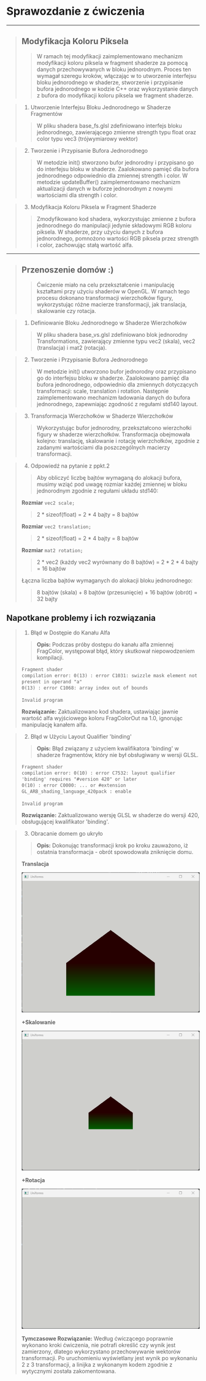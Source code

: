 # Sprawozdanie z ćwiczenia

---
>## Modyfikacja Koloru Piksela
>> W ramach tej modyfikacji zaimplementowano mechanizm modyfikacji koloru piksela w fragment shaderze za pomocą danych przechowywanych w bloku jednorodnym.
> Proces ten wymagał szeregu kroków, włączając w to utworzenie interfejsu bloku jednorodnego w shaderze,
> stworzenie i przypisanie bufora jednorodnego w kodzie C++ oraz wykorzystanie danych z bufora do modyfikacji koloru piksela we fragment shaderze.

>1. Utworzenie Interfejsu Bloku Jednorodnego w Shaderze Fragmentów
>> W pliku shadera base_fs.glsl zdefiniowano interfejs bloku jednorodnego, zawierającego zmienne strength typu float oraz color typu vec3 (trójwymiarowy wektor)

>2. Tworzenie i Przypisanie Bufora Jednorodnego
>> W metodzie init() stworzono bufor jednorodny i przypisano go do interfejsu bloku w shaderze.
Zaalokowano pamięć dla bufora jednorodnego odpowiednio dla zmiennej strength i color.
W metodzie updateBuffer() zaimplementowano mechanizm aktualizacji danych w buforze jednorodnym z nowymi wartościami dla strength i color.

>3. Modyfikacja Koloru Piksela w Fragment Shaderze
>> Zmodyfikowano kod shadera, wykorzystując zmienne z bufora jednorodnego do manipulacji jedynie składowymi RGB koloru piksela.
W shaderze, przy użyciu danych z bufora jednorodnego, pomnożono wartości RGB piksela przez strength i color, zachowując stałą wartość alfa.

---

>## Przenoszenie domów :)
>> Ćwiczenie miało na celu przekształcenie i manipulację kształtami przy użyciu shaderów w OpenGL.
> W ramach tego procesu dokonano transformacji wierzchołków figury, wykorzystując różne macierze transformacji, jak translacja, skalowanie czy rotacja.

>1. Definiowanie Bloku Jednorodnego w Shaderze Wierzchołków
>> W pliku shadera base_vs.glsl zdefiniowano blok jednorodny Transformations, zawierający zmienne typu vec2 (skala), vec2 (translacja) i mat2 (rotacja).

>2. Tworzenie i Przypisanie Bufora Jednorodnego
>> W metodzie init() utworzono bufor jednorodny oraz przypisano go do interfejsu bloku w shaderze.
> Zaalokowano pamięć dla bufora jednorodnego, odpowiednio dla zmiennych dotyczących transformacji: scale, translation i rotation.
> Następnie zaimplementowano mechanizm ładowania danych do bufora jednorodnego, zapewniając zgodność z regułami std140 layout.

>3. Transformacja Wierzchołków w Shaderze Wierzchołków
>> Wykorzystując bufor jednorodny, przekształcono wierzchołki figury w shaderze wierzchołków.
> Transformacja obejmowała kolejno: translację, skalowanie i rotację wierzchołków, zgodnie z zadanymi wartościami dla poszczególnych macierzy transformacji.

>4. Odpowiedź na pytanie z ppkt.2
>>Aby obliczyć liczbę bajtów wymaganą do alokacji bufora, musimy wziąć pod uwagę rozmiar każdej zmiennej w bloku jednorodnym zgodnie z regułami układu std140:
>
>**Rozmiar** ``vec2 scale;``
>
>>2 * sizeof(float) = 2 * 4 bajty = 8 bajtów
>
>**Rozmiar** ``vec2 translation;``
>
>>2 * sizeof(float) = 2 * 4 bajty = 8 bajtów
>
>**Rozmiar** ``mat2 rotation;``
>
>>2 * vec2 (każdy vec2 wyrównany do 8 bajtów) = 2 * 2 * 4 bajty = 16 bajtów
>
>Łączna liczba bajtów wymaganych do alokacji bloku jednorodnego:
>>8 bajtów (skala) + 8 bajtów (przesunięcie) + 16 bajtów (obrót) = 32 bajty


## Napotkane problemy i ich rozwiązania

>1. Błąd w Dostępie do Kanału Alfa
>> **Opis:** Podczas próby dostępu do kanału alfa zmiennej FragColor, występował błąd, który skutkował niepowodzeniem kompilacji.
>````
>Fragment shader
> compilation error: 0(13) : error C1031: swizzle mask element not present in operand "a"
>0(13) : error C1068: array index out of bounds
>
>Invalid program
>````
> **Rozwiązanie:** Zaktualizowano kod shadera, ustawiając jawnie wartość alfa wyjściowego koloru FragColorOut na 1.0, ignorując manipulację kanałem alfa.

>2. Błąd w Użyciu Layout Qualifier 'binding'
>> **Opis:** Błąd związany z użyciem kwalifikatora 'binding' w shaderze fragmentów, który nie był obsługiwany w wersji GLSL.
>````
>Fragment shader
> compilation error: 0(10) : error C7532: layout qualifier 'binding' requires "#version 420" or later
>0(10) : error C0000: ... or #extension GL_ARB_shading_language_420pack : enable
>
>Invalid program
>````
> **Rozwiązanie:** Zaktualizowano wersję GLSL w shaderze do wersji 420, obsługującej kwalifikator 'binding'.

>3. Obracanie domem go ukryło
>> **Opis:** Dokonując transformacji krok po kroku zauważono, iż ostatnia transformacja - obrót spowodowała zniknięcie domu.
>
>**Translacja**
> 
>![Translacja](img_2.png)
>
>**+Skalowanie**
> 
>![+Skalowanie](img_1.png)
>
>**+Rotacja**
>
>![+Rotacja](img.png)
>
> **Tymczasowe Rozwiązanie:** Według ćwiczącego poprawnie wykonano kroki ćwiczenia, nie potrafi określić czy wynik jest zamierzony, dlatego wykorzystano przechowywanie wektorów transformacji. Po uruchomieniu wyświetlany jest wynik po wykonaniu 2 z 3 transformacji, a linijka z wykonanym kodem zgodnie z wytycznymi została zakomentowana.